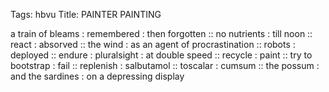 Tags: hbvu
Title: PAINTER PAINTING
  
a train of bleams : remembered : then forgotten :: no nutrients : till noon :: react : absorved :: the wind : as an agent of procrastination :: robots : deployed :: endure : pluralsight : at double speed :: recycle : paint :: try to bootstrap : fail :: replenish : salbutamol :: toscalar : cumsum :: the possum : and the sardines : on a depressing display